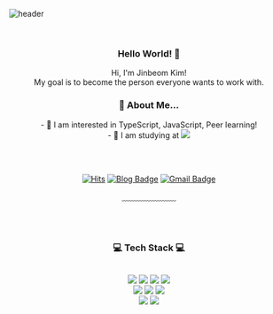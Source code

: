 <!--
**jinbekim/jinbekim** is a ✨ _special_ ✨ repository because its `README.md` (this file) appears on your GitHub profile.

Here are some ideas to get you started:

- 🔭 I’m currently working on ...
- 🌱 I’m currently learning ...
- 👯 I’m looking to collaborate on ...
- 🤔 I’m looking for help with ...
- 💬 Ask me about ...
- 📫 How to reach me: ...
- 😄 Pronouns: ...
- ⚡ Fun fact: ...
<div align=center>
<img src="https://github-readme-stats.vercel.app/api?username=jinbekim" />
[![Top Langs](https://github-readme-stats.vercel.app/api/top-langs/?username=jinbekim)](https://github.com/jinbekim/github-readme-stats)
</div>
-->


![header](https://capsule-render.vercel.app/api?type=waving&&color=gradient&height=100&section=header&fontSize=90)

<div align = "center">

<br/>
<h3>Hello World! 🥳</h3>
Hi, I'm Jinbeom Kim! <br/>
My goal is to become the person everyone wants to work with.<br/>


<h3> 🤔 About Me...</h3>
- 🌱 I am interested in TypeScript, JavaScript, Peer learning!<br/>
- 🌱 I am studying at <img src="https://img.shields.io/badge/Seoul-000000?style=flat-square&logo=42&logoColor=white"/>





<br/><br/>

[![Hits](https://hits.seeyoufarm.com/api/count/incr/badge.svg?url=https%3A%2F%2Fgithub.com%2Flljrwq123%2Fhit-counter&count_bg=%2317B09D&title_bg=%231B575E&icon=&icon_color=%23E7E7E7&title=hits&edge_flat=false)](https://hits.seeyoufarm.com)
[![Blog Badge](http://img.shields.io/badge/Blog-white?style=flat-square&logo=Velog&link=https://velog.io/@logins)](https://velog.io/@logins)
[![Gmail Badge](https://img.shields.io/badge/Gmail-d14836?style=flat-square&logo=Gmail&logoColor=white&link=mailto:lljrwq123@gmail.com)](mailto:lljrwq123@gmail.com)
<br/>



<!--
<div align="center" style="text-align:center">

  [![Velog's GitHub stats](https://velog-readme-stats.vercel.app/api?name=woo0_hooo&tag=기술면접대비)](https://velog.io/@woo0_hooo)
  
  [![Velog's GitHub stats](https://velog-readme-stats.vercel.app/api?name=woo0_hooo)](https://velog.io/@woo0_hooo)
</div>
-->
﹏﹏﹏﹏﹏﹏﹏

<br/><br/>
 
<h3>💻 Tech Stack 💻</h3>
 
<br/>

<img src="https://img.shields.io/badge/JavaScript-F7DF1E?style=flat-square&logo=JavaScript&logoColor=white"/>
<img src="https://img.shields.io/badge/TypeScript-3178C6?style=flat-square&logo=TypeScript&logoColor=white"/>
<img src="https://img.shields.io/badge/C-A8B9CC?style=flat-square&logo=C&logoColor=white"/>
<img src="https://img.shields.io/badge/C%2B%2B-00599C?style=flat-square&logo=C%2B%2B&logoColor=white"/>
<br/>

<img src="https://img.shields.io/badge/NestJS-E0234E?style=flat-square&logo=NestJS&logoColor=white"/>
<img src="https://img.shields.io/badge/React-61DAFB?style=flat-square&logo=React&logoColor=white"/>
<img src="https://img.shields.io/badge/Socket.io-61DAFB?style=flat-square&logo=Socket.io&logoColor=white"/>
<br/>

<img src="https://img.shields.io/badge/Git-F05032?style=flat-square&logo=Git&logoColor=white"/>
<img src="https://img.shields.io/badge/Docker-2496ED?style=flat-square&logo=Docker&logoColor=white"/>
<br/><br/>

<h3>

</div>

<!--
![footer](https://capsule-render.vercel.app/api?type=waving&&color=gradient&height=100&section=footer&fontSize=90)
-->
